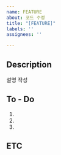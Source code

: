 ```yaml
---
name: FEATURE
about: 코드 수정 
title: "[FEATURE]"
labels: ''
assignees: ''

---
```


## Description
설명 작성

## To - Do
1.
2.
3.

## ETC

